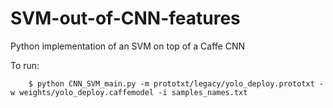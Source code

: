 # SVM-out-of-CNN-features
Python implementation of an SVM on top of a Caffe CNN

To run: 

        $ python CNN_SVM_main.py -m prototxt/legacy/yolo_deploy.prototxt -w weights/yolo_deploy.caffemodel -i samples_names.txt

    
